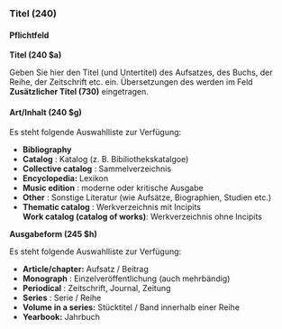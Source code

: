 ### Titel (240)

#### **Pflichtfeld**
**Titel (240 $a)**  
  
Geben Sie hier den Titel (und Untertitel) des Aufsatzes, des Buchs, der Reihe, der Zeitschrift etc. ein. Übersetzungen des werden im Feld **Zusätzlicher Titel (730)** eingetragen.  

  

#### Art/Inhalt (240 $g)
Es steht folgende Auswahlliste zur Verfügung:  

- **Bibliography**
- **Catalog** : Katalog (z. B. Bibiliothekskatalgoe) 
- **Collective catalog** : Sammelverzeichnis
- **Encyclopedia:** Lexikon
- **Music edition** : moderne oder kritische Ausgabe   
- **Other** : Sonstige Literatur (wie Aufsätze, Biographien, Studien etc.)
- **Thematic catalog** : Werkverzeichnis mit Incipits   
**Work catalog (catalog of works)**: Werkverzeichnis ohne Incipits  
  
  
**Ausgabeform (245 $h)**  
  
Es steht folgende Auswahlliste zur Verfügung:  

- **Article/chapter:** Aufsatz / Beitrag  
- **Monograph** : Einzelveröffentlichung (auch mehrbändig)  
- **Periodical** : Zeitschrift, Journal, Zeitung  
- **Series** : Serie / Reihe
- **Volume in a series:** Stücktitel / Band innerhalb einer Reihe  
- **Yearbook:** Jahrbuch